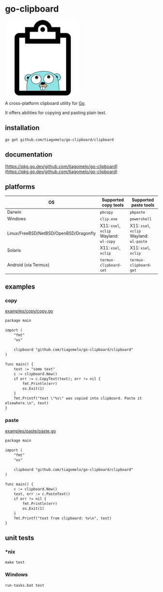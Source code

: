 # go-clipboard

![logo](golang-clipboard.png)

A cross-platform clipboard utility for [Go](go.dev).

It offers abilities for copying and pasting plain text.

## installation

```
go get github.com/tiagomelo/go-clipboard/clipboard
```

## documentation

[https://pkg.go.dev/github.com/tiagomelo/go-clipboard](https://pkg.go.dev/github.com/tiagomelo/go-clipboard)

## platforms

| OS | Supported copy tools | Supported paste tools |
|----------|----------|----------|
| Darwin | `pbcopy` | `pbpaste` |
| Windows | `clip.exe` | `powershell` |
| Linux/FreeBSD/NetBSD/OpenBSD/Dragonfly| X11: `xsel`, `xclip` <br> Wayland: `wl-copy` | X11: `xsel`, `xclip` <br> Wayland: `wl-paste` |
| Solaris | X11: `xsel`, `xclip`| X11: `xsel`, `xclip` |
| Android (via Termux) | `termux-clipboard-set`| `termux-clipboard-get` |

## examples

### copy

[examples/copy/copy.go](examples/copy/copy.go)

```
package main

import (
	"fmt"
	"os"

	clipboard "github.com/tiagomelo/go-clipboard/clipboard"
)

func main() {
	text := "some text"
	c := clipboard.New()
	if err := c.CopyText(text); err != nil {
		fmt.Println(err)
		os.Exit(1)
	}
	fmt.Printf("text \"%s\" was copied into clipboard. Paste it elsewhere.\n", text)
}
```

### paste

[examples/paste/paste.go](examples/paste/paste.go)

```
package main

import (
	"fmt"
	"os"

	clipboard "github.com/tiagomelo/go-clipboard/clipboard"
)

func main() {
	c := clipboard.New()
	text, err := c.PasteText()
	if err != nil {
		fmt.Println(err)
		os.Exit(1)
	}
	fmt.Printf("text from clipboard: %v\n", text)
}

```

## unit tests

### *nix

```
make test
```

### Windows

```
run-tasks.bat test
```
